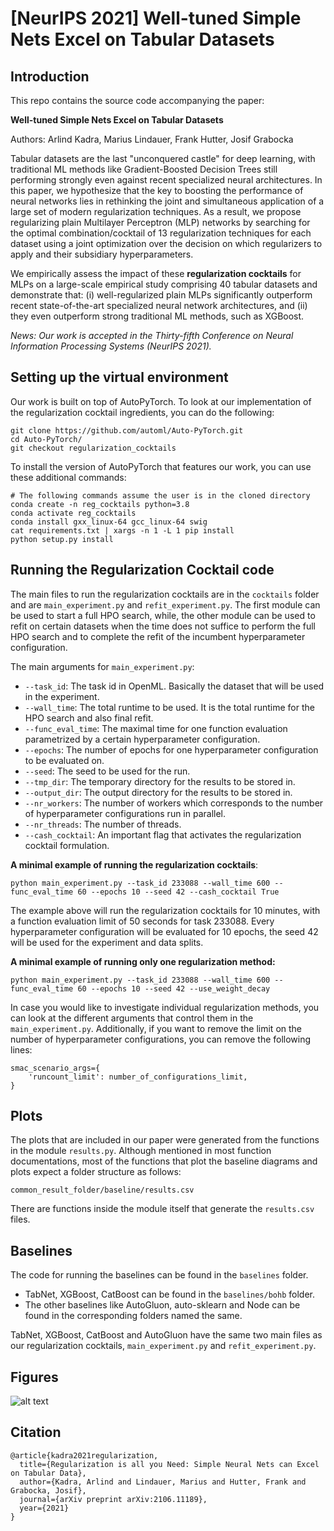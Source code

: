 # [NeurIPS 2021] Well-tuned Simple Nets Excel on Tabular Datasets

## Introduction

This repo contains the source code accompanying the paper:

**Well-tuned Simple Nets Excel on Tabular Datasets**

Authors: Arlind Kadra, Marius Lindauer, Frank Hutter, Josif Grabocka

Tabular datasets are the last "unconquered castle" for deep learning, with traditional ML methods like Gradient-Boosted Decision Trees still performing strongly even against recent specialized neural architectures. In this paper, we hypothesize that the key to boosting the performance of neural networks lies in rethinking the joint and simultaneous application of a large set of modern regularization techniques. As a result, we propose regularizing plain Multilayer Perceptron (MLP) networks by searching for the optimal combination/cocktail of 13 regularization techniques for each dataset using a joint optimization over the decision on which regularizers to apply and their subsidiary hyperparameters.

We empirically assess the impact of these **regularization cocktails** for MLPs on a large-scale empirical study comprising 40 tabular datasets and demonstrate that: (i) well-regularized plain MLPs significantly outperform recent state-of-the-art specialized neural network architectures, and (ii) they even outperform strong traditional ML methods, such as XGBoost.


*News: Our work is accepted in the Thirty-fifth Conference on Neural Information Processing Systems (NeurIPS 2021).*


## Setting up the virtual environment

Our work is built on top of AutoPyTorch. To look at our implementation of the regularization cocktail ingredients, you can do the following:


```
git clone https://github.com/automl/Auto-PyTorch.git
cd Auto-PyTorch/
git checkout regularization_cocktails
```
To install the version of AutoPyTorch that features our work, you can use these additional commands:

```
# The following commands assume the user is in the cloned directory
conda create -n reg_cocktails python=3.8
conda activate reg_cocktails
conda install gxx_linux-64 gcc_linux-64 swig
cat requirements.txt | xargs -n 1 -L 1 pip install
python setup.py install
```

## Running the Regularization Cocktail code

The main files to run the regularization cocktails are in the `cocktails` folder and are
`main_experiment.py` and `refit_experiment.py`. The first module can be used to start a full
HPO search, while, the other module can be used to refit on certain datasets when the time does not suffice to perform the full HPO search and to complete the refit of the incumbent hyperparameter
configuration.

The main arguments for `main_experiment.py`:

- `--task_id`: The task id in OpenML. Basically the dataset that will be used in the experiment.
- `--wall_time`: The total runtime to be used. It is the total runtime for the HPO search and also final refit.
- `--func_eval_time`: The maximal time for one function evaluation parametrized by a certain hyperparameter configuration.
- `--epochs`: The number of epochs for one hyperparameter configuration to be evaluated on.
- `--seed`: The seed to be used for the run.
- `--tmp_dir`: The temporary directory for the results to be stored in.
- `--output_dir`: The output directory for the results to be stored in.
- `--nr_workers`: The number of workers which corresponds to the number of hyperparameter configurations run in parallel.
- `--nr_threads`: The number of threads. 
- `--cash_cocktail`: An important flag that activates the regularization cocktail formulation.

**A minimal example of running the regularization cocktails**:

```
python main_experiment.py --task_id 233088 --wall_time 600 --func_eval_time 60 --epochs 10 --seed 42 --cash_cocktail True
```

The example above will run the regularization cocktails for 10 minutes, with a function evaluation limit of 50 seconds for task 233088. Every
hyperparameter configuration will be evaluated for 10 epochs, the seed 42 will be used for the experiment and data splits.

**A minimal example of running only one regularization method:**
```
python main_experiment.py --task_id 233088 --wall_time 600 --func_eval_time 60 --epochs 10 --seed 42 --use_weight_decay
```
In case you would like to investigate individual regularization methods, you can look at the different arguments
that control them in the `main_experiment.py`. Additionally, if you want to remove 
the limit on the number of hyperparameter configurations, you can remove the following lines:

```
smac_scenario_args={
    'runcount_limit': number_of_configurations_limit,
}
```
## Plots

The plots that are included in our paper were generated from the functions in the module `results.py`.
Although mentioned in most function documentations, most of the functions that plot the baseline diagrams and
plots expect a folder structure as follows:

`common_result_folder/baseline/results.csv`

There are functions inside the module itself that generate the `results.csv` files.

## Baselines

The code for running the baselines can be found in the `baselines` folder.

- TabNet, XGBoost, CatBoost can be found in the `baselines/bohb` folder.
- The other baselines like AutoGluon, auto-sklearn and Node can be found in the corresponding folders named the same.

TabNet, XGBoost, CatBoost and AutoGluon have the same two main files as our regularization cocktails, `main_experiment.py` and `refit_experiment.py`.

## Figures

![alt text](https://github.com/ArlindKadra/RegularizationCocktails/blob/main/figures/all_baselines_diagram.png "Critical Difference diagram of all the methods")

## Citation
```
@article{kadra2021regularization,
  title={Regularization is all you Need: Simple Neural Nets can Excel on Tabular Data},
  author={Kadra, Arlind and Lindauer, Marius and Hutter, Frank and Grabocka, Josif},
  journal={arXiv preprint arXiv:2106.11189},
  year={2021}
}
```
